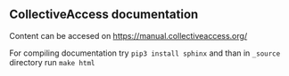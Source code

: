 ## CollectiveAccess documentation

Content can be accesed on  https://manual.collectiveaccess.org/

For compiling documentation try  `pip3 install sphinx` and than in `_source` directory run `make html`












